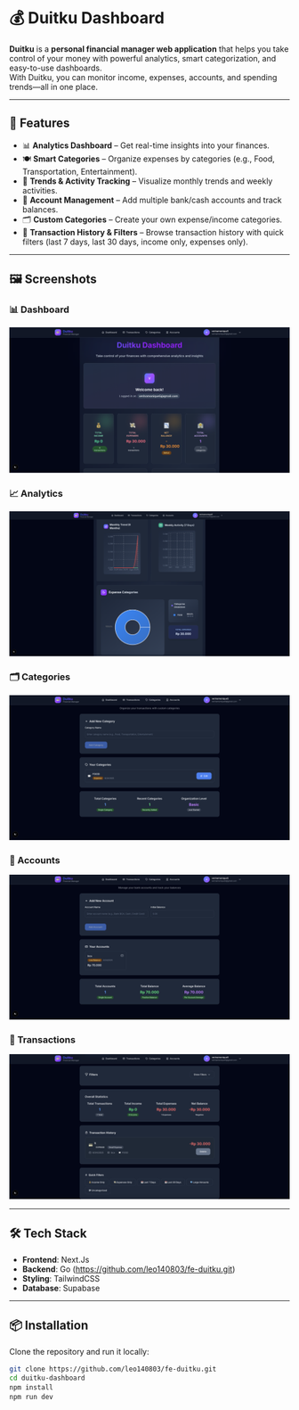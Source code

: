# 💰 Duitku Dashboard

**Duitku** is a **personal financial manager web application** that helps you take control of your money with powerful analytics, smart categorization, and easy-to-use dashboards.  
With Duitku, you can monitor income, expenses, accounts, and spending trends—all in one place.

---

## 🚀 Features

- 📊 **Analytics Dashboard** – Get real-time insights into your finances.
- 🍽️ **Smart Categories** – Organize expenses by categories (e.g., Food, Transportation, Entertainment).
- 📅 **Trends & Activity Tracking** – Visualize monthly trends and weekly activities.
- 🏦 **Account Management** – Add multiple bank/cash accounts and track balances.
- 🗂️ **Custom Categories** – Create your own expense/income categories.
- 🔎 **Transaction History & Filters** – Browse transaction history with quick filters (last 7 days, last 30 days, income only, expenses only).

---

## 🖼️ Screenshots

### 📊 Dashboard
![Dashboard](./public/images/screenshots/Dashboard1.png)

### 📈 Analytics
![Analytics](./public/images/screenshots/Dashboard2.png)

### 🗂️ Categories
![Categories](./public/images/screenshots/Category.png)

### 🏦 Accounts
![Accounts](./public/images/screenshots/Account.png)

### 🧾 Transactions
![Transactions](./public/images/screenshots/Transaction.png)

---

## 🛠️ Tech Stack

- **Frontend**: Next.Js 
- **Backend**: Go (https://github.com/leo140803/fe-duitku.git)
- **Styling**: TailwindCSS  
- **Database**: Supabase

---

## 📦 Installation

Clone the repository and run it locally:

```bash
git clone https://github.com/leo140803/fe-duitku.git
cd duitku-dashboard
npm install
npm run dev
